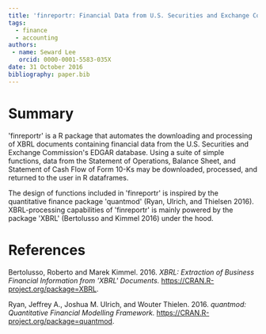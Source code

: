 ```yaml
---
title: 'finreportr: Financial Data from U.S. Securities and Exchange Commission'
tags:
  - finance
  - accounting
authors:
 - name: Seward Lee
   orcid: 0000-0001-5583-035X
date: 31 October 2016
bibliography: paper.bib
---
```


# Summary

'finreportr' is a R package that automates the downloading and processing of XBRL documents containing financial data from the U.S. Securities and Exchange Commission's EDGAR database. Using a suite of simple functions, data from the Statement of Operations, Balance Sheet, and Statement of Cash Flow of Form 10-Ks may be downloaded, processed, and returned to the user in R dataframes.

The design of functions included in 'finreportr' is inspired by the quantitative finance package 'quantmod' (Ryan, Ulrich, and Thielsen 2016). XBRL-processing capabilities of 'finreportr' is mainly powered by the package 'XBRL' (Bertolusso and Kimmel 2016) under the hood.

# References

Bertolusso, Roberto and Marek Kimmel. 2016. *XBRL: Extraction of Business Financial Information from 'XBRL' Documents.* https://CRAN.R-project.org/package=XBRL.

Ryan, Jeffrey A., Joshua M. Ulrich, and Wouter Thielen. 2016. *quantmod: Quantitative Financial Modelling Framework.* https://CRAN.R-project.org/package=quantmod.